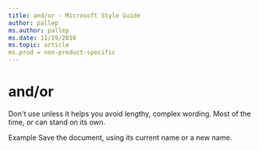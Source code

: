 ```yaml
---
title: and/or - Microsoft Style Guide
author: pallep
ms.author: pallep
ms.date: 11/19/2016
ms.topic: article
ms.prod = non-product-specific
---
```


# and/or

Don't use unless it helps you avoid lengthy, complex wording. Most of the time, *or* can stand on its own.

Example Save the document, using its current name or a new name. 
